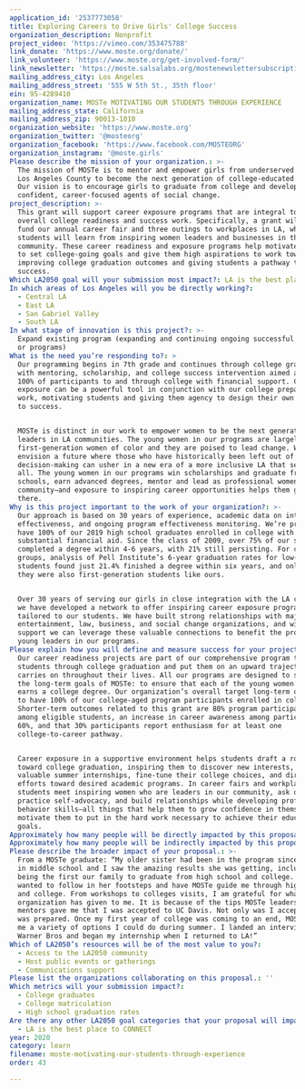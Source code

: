 ```yaml
---
application_id: '2537773058'
title: Exploring Careers to Drive Girls' College Success
organization_description: Nonprofit
project_video: 'https://vimeo.com/353475788'
link_donate: 'https://www.moste.org/donate/'
link_volunteer: 'https://www.moste.org/get-involved-form/'
link_newsletter: 'https://moste.salsalabs.org/mostenewslettersubscription/index.html'
mailing_address_city: Los Angeles
mailing_address_street: '555 W 5th St., 35th floor'
ein: 95-4289410
organization_name: MOSTe MOTIVATING OUR STUDENTS THROUGH EXPERIENCE
mailing_address_state: California
mailing_address_zip: 90013-1010
organization_website: 'https://www.moste.org'
organization_twitter: '@mosteorg'
organization_facebook: 'https://www.facebook.com/MOSTEORG'
organization_instagram: '@moste.girls'
Please describe the mission of your organization.: >-
  The mission of MOSTe is to mentor and empower girls from underserved areas of
  Los Angeles County to become the next generation of college-educated women.
  Our vision is to encourage girls to graduate from college and develop into
  confident, career-focused agents of social change.
project_description: >-
  This grant will support career exposure programs that are integral to MOSTe’s
  overall college readiness and success work. Specifically, a grant will fully
  fund our annual career fair and three outings to workplaces in LA, where
  students will learn from inspiring women leaders and businesses in the
  community. These career readiness and exposure programs help motivate students
  to set college-going goals and give them high aspirations to work toward,
  improving college graduation outcomes and giving students a pathway to
  success. 
Which LA2050 goal will your submission most impact?: LA is the best place to LEARN
In which areas of Los Angeles will you be directly working?:
  - Central LA
  - East LA
  - San Gabriel Valley
  - South LA
In what stage of innovation is this project?: >-
  Expand existing program (expanding and continuing ongoing successful projects
  or programs)
What is the need you’re responding to?: >
  Our programming begins in 7th grade and continues through college graduation
  with mentoring, scholarship, and college success intervention aimed at getting
  100% of participants to and through college with financial support. Career
  exposure can be a powerful tool in conjunction with our college preparation
  work, motivating students and giving them agency to design their own pathways
  to success. 


  MOSTe is distinct in our work to empower women to be the next generation of
  leaders in LA communities. The young women in our programs are largely
  first-generation women of color and they are poised to lead change. We
  envision a future where those who have historically been left out of
  decision-making can usher in a new era of a more inclusive LA that serves us
  all. The young women in our programs win scholarships and graduate from elite
  schools, earn advanced degrees, mentor and lead as professional women in the
  community—and exposure to inspiring career opportunities helps them get
  there. 
Why is this project important to the work of your organization?: >-
  Our approach is based on 30 years of experience, academic data on intervention
  effectiveness, and ongoing program effectiveness monitoring. We’re proud to
  have 100% of our 2019 high school graduates enrolled in college with
  substantial financial aid. Since the class of 2009, over 75% of our students
  completed a degree within 4-6 years, with 21% still persisting. For comparable
  groups, analysis of Pell Institute’s 6-year graduation rates for low-income
  students found just 21.4% finished a degree within six years, and only 11% if
  they were also first-generation students like ours. 


  Over 30 years of serving our girls in close integration with the LA community,
  we have developed a network to offer inspiring career exposure programming
  tailored to our students. We have built strong relationships with major
  entertainment, law, business, and social change organizations, and with grant
  support we can leverage these valuable connections to benefit the promising
  young leaders in our programs. 
Please explain how you will define and measure success for your project.: >-
  Our career readiness projects are part of our comprehensive program to support
  students through college graduation and put them on an upward trajectory that
  carries on throughout their lives. All our programs are designed to support
  the long-term goals of MOSTe: to ensure that each of the young women we serve
  earns a college degree. Our organization’s overall target long-term outcome is
  to have 100% of our college-aged program participants enrolled in college.
  Shorter-term outcomes related to this grant are 80% program participation
  among eligible students, an increase in career awareness among participants to
  60%, and that 30% participants report enthusiasm for at least one
  college-to-career pathway.  


  Career exposure in a supportive environment helps students draft a roadmap
  toward college graduation, inspiring them to discover new interests, pursue
  valuable summer internships, fine-tune their college choices, and direct their
  efforts toward desired academic programs. In career fairs and workplace visits
  students meet inspiring women who are leaders in our community, ask questions,
  practice self-advocacy, and build relationships while developing professional
  behavior skills—all things that help them to grow confidence in themselves and
  motivate them to put in the hard work necessary to achieve their educational
  goals. 
Approximately how many people will be directly impacted by this proposal?: '175'
Approximately how many people will be indirectly impacted by this proposal?: '750'
Please describe the broader impact of your proposal.: >-
  From a MOSTe graduate: “My older sister had been in the program since she was
  in middle school and I saw the amazing results she was getting, including
  being the first our family to graduate from high school and college. I knew I
  wanted to follow in her footsteps and have MOSTe guide me through high school
  and college. From workshops to colleges visits, I am grateful for what this
  organization has given to me. It is because of the tips MOSTe leaders and
  mentors gave me that I was accepted to UC Davis. Not only was I accepted but I
  was prepared. Once my first year of college was coming to an end, MOSTe gave
  me a variety of options I could do during summer. I landed an interview with
  Warner Bros and began my internship when I returned to LA!”
Which of LA2050’s resources will be of the most value to you?:
  - Access to the LA2050 community
  - Host public events or gatherings
  - Communications support
Please list the organizations collaborating on this proposal.: ''
Which metrics will your submission impact?:
  - College graduates
  - College matriculation
  - High school graduation rates
Are there any other LA2050 goal categories that your proposal will impact?:
  - LA is the best place to CONNECT
year: 2020
category: learn
filename: moste-motivating-our-students-through-experience
order: 43

---
```

